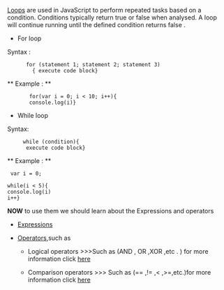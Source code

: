 [Loops](https://developer.mozilla.org/en-US/docs/Glossary/loop)
 are used in JavaScript to perform repeated tasks based on a condition. Conditions typically return true or false when analysed. A loop will continue running until the defined condition returns false . 
  + For loop

Syntax  :
         
          for (statement 1; statement 2; statement 3)
            { execute code block}

** Example : **

           for(var i = 0; i < 10; i++){
           console.log(i)}

  + While loop

Syntax:

         while (condition){
          execute code block}
** Example : **

     var i = 0;

    while(i < 5){
    console.log(i)
    i++}


**NOW** to use them we should learn about the Expressions and operators 

- [Expressions](https://developer.mozilla.org/en-US/docs/Web/JavaScript/Guide/Expressions_and_Operators#expressions)

- [Operators](https://developer.mozilla.org/en-US/docs/Web/JavaScript/Guide/Expressions_and_Operators#operators),such as 

  + Logical operators >>>Such as (AND , OR ,XOR ,etc . ) for more information click [here](https://developer.mozilla.org/en-US/docs/Web/JavaScript/Guide/Expressions_and_Operators#logical_operators)

   + Comparison operators >>> Such as (== ,!= ,< ,>=,etc.)for more information click [here](https://developer.mozilla.org/en-US/docs/Web/JavaScript/Guide/Expressions_and_Operators#comparison_operators)